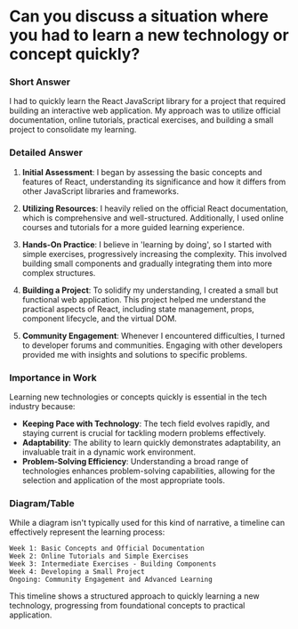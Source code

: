 # Can you discuss a situation where you had to learn a new technology or concept quickly?

### Short Answer
I had to quickly learn the React JavaScript library for a project that required building an interactive web application. My approach was to utilize official documentation, online tutorials, practical exercises, and building a small project to consolidate my learning.

### Detailed Answer
1. **Initial Assessment**: I began by assessing the basic concepts and features of React, understanding its significance and how it differs from other JavaScript libraries and frameworks.

2. **Utilizing Resources**: I heavily relied on the official React documentation, which is comprehensive and well-structured. Additionally, I used online courses and tutorials for a more guided learning experience.

3. **Hands-On Practice**: I believe in 'learning by doing', so I started with simple exercises, progressively increasing the complexity. This involved building small components and gradually integrating them into more complex structures.

4. **Building a Project**: To solidify my understanding, I created a small but functional web application. This project helped me understand the practical aspects of React, including state management, props, component lifecycle, and the virtual DOM.

5. **Community Engagement**: Whenever I encountered difficulties, I turned to developer forums and communities. Engaging with other developers provided me with insights and solutions to specific problems.

### Importance in Work
Learning new technologies or concepts quickly is essential in the tech industry because:

- **Keeping Pace with Technology**: The tech field evolves rapidly, and staying current is crucial for tackling modern problems effectively.
- **Adaptability**: The ability to learn quickly demonstrates adaptability, an invaluable trait in a dynamic work environment.
- **Problem-Solving Efficiency**: Understanding a broad range of technologies enhances problem-solving capabilities, allowing for the selection and application of the most appropriate tools.

### Diagram/Table
While a diagram isn't typically used for this kind of narrative, a timeline can effectively represent the learning process:

```plaintext
Week 1: Basic Concepts and Official Documentation
Week 2: Online Tutorials and Simple Exercises
Week 3: Intermediate Exercises - Building Components
Week 4: Developing a Small Project
Ongoing: Community Engagement and Advanced Learning
```

This timeline shows a structured approach to quickly learning a new technology, progressing from foundational concepts to practical application.
